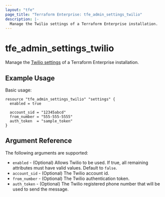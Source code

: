 ```yaml
---
layout: "tfe"
page_title: "Terraform Enterprise: tfe_admin_settings_twilio"
description: |-
  Manage the Twilio settings of a Terraform Enterprise installation.
---
```


# tfe_admin_settings_twilio

Manage the [Twilio settings](https://www.terraform.io/cloud-docs/api-docs/admin/settings#list-twilio-settings) of a Terraform Enterprise installation.

## Example Usage

Basic usage:

```hcl
resource "tfe_admin_settings_twilio" "settings" {
  enabled = true

  account_sid = "12345abcd"
  from_number = "555-555-5555"
  auth_token  = "sample_token"
}
```

## Argument Reference

The following arguments are supported:

* `enabled` - (Optional) Allows Twilio to be used. If true, all remaining attributes must have valid values. Default to `false`.
* `account_sid` - (Optional) The Twilio account id.
* `from_number` - (Optional) The Twilio authentication token.
* `auth_token` - (Optional) The Twilio registered phone number that will be used to send the message.
